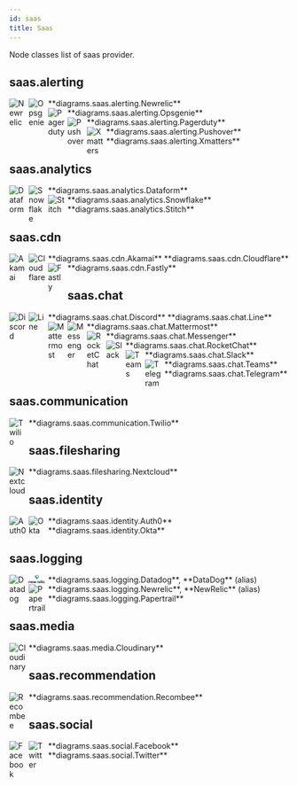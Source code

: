```yaml
---
id: saas
title: Saas
---
```


Node classes list of saas provider.

## saas.alerting


<img width="30" src="/img/resources/saas/alerting/newrelic.png" alt="Newrelic" style="float: left; padding-right: 5px;" >
**diagrams.saas.alerting.Newrelic**

<img width="30" src="/img/resources/saas/alerting/opsgenie.png" alt="Opsgenie" style="float: left; padding-right: 5px;" >
**diagrams.saas.alerting.Opsgenie**

<img width="30" src="/img/resources/saas/alerting/pagerduty.png" alt="Pagerduty" style="float: left; padding-right: 5px;" >
**diagrams.saas.alerting.Pagerduty**

<img width="30" src="/img/resources/saas/alerting/pushover.png" alt="Pushover" style="float: left; padding-right: 5px;" >
**diagrams.saas.alerting.Pushover**

<img width="30" src="/img/resources/saas/alerting/xmatters.png" alt="Xmatters" style="float: left; padding-right: 5px;" >
**diagrams.saas.alerting.Xmatters**

## saas.analytics


<img width="30" src="/img/resources/saas/analytics/dataform.png" alt="Dataform" style="float: left; padding-right: 5px;" >
**diagrams.saas.analytics.Dataform**

<img width="30" src="/img/resources/saas/analytics/snowflake.png" alt="Snowflake" style="float: left; padding-right: 5px;" >
**diagrams.saas.analytics.Snowflake**

<img width="30" src="/img/resources/saas/analytics/stitch.png" alt="Stitch" style="float: left; padding-right: 5px;" >
**diagrams.saas.analytics.Stitch**

## saas.cdn


<img width="30" src="/img/resources/saas/cdn/akamai.png" alt="Akamai" style="float: left; padding-right: 5px;" >
**diagrams.saas.cdn.Akamai**

<img width="30" src="/img/resources/saas/cdn/cloudflare.png" alt="Cloudflare" style="float: left; padding-right: 5px;" >
**diagrams.saas.cdn.Cloudflare**

<img width="30" src="/img/resources/saas/cdn/fastly.png" alt="Fastly" style="float: left; padding-right: 5px;" >
**diagrams.saas.cdn.Fastly**

## saas.chat


<img width="30" src="/img/resources/saas/chat/discord.png" alt="Discord" style="float: left; padding-right: 5px;" >
**diagrams.saas.chat.Discord**

<img width="30" src="/img/resources/saas/chat/line.png" alt="Line" style="float: left; padding-right: 5px;" >
**diagrams.saas.chat.Line**

<img width="30" src="/img/resources/saas/chat/mattermost.png" alt="Mattermost" style="float: left; padding-right: 5px;" >
**diagrams.saas.chat.Mattermost**

<img width="30" src="/img/resources/saas/chat/messenger.png" alt="Messenger" style="float: left; padding-right: 5px;" >
**diagrams.saas.chat.Messenger**

<img width="30" src="/img/resources/saas/chat/rocket-chat.png" alt="RocketChat" style="float: left; padding-right: 5px;" >
**diagrams.saas.chat.RocketChat**

<img width="30" src="/img/resources/saas/chat/slack.png" alt="Slack" style="float: left; padding-right: 5px;" >
**diagrams.saas.chat.Slack**

<img width="30" src="/img/resources/saas/chat/teams.png" alt="Teams" style="float: left; padding-right: 5px;" >
**diagrams.saas.chat.Teams**

<img width="30" src="/img/resources/saas/chat/telegram.png" alt="Telegram" style="float: left; padding-right: 5px;" >
**diagrams.saas.chat.Telegram**

## saas.communication


<img width="30" src="/img/resources/saas/communication/twilio.png" alt="Twilio" style="float: left; padding-right: 5px;" >
**diagrams.saas.communication.Twilio**

## saas.filesharing


<img width="30" src="/img/resources/saas/filesharing/nextcloud.png" alt="Nextcloud" style="float: left; padding-right: 5px;" >
**diagrams.saas.filesharing.Nextcloud**

## saas.identity


<img width="30" src="/img/resources/saas/identity/auth0.png" alt="Auth0" style="float: left; padding-right: 5px;" >
**diagrams.saas.identity.Auth0**

<img width="30" src="/img/resources/saas/identity/okta.png" alt="Okta" style="float: left; padding-right: 5px;" >
**diagrams.saas.identity.Okta**

## saas.logging


<img width="30" src="/img/resources/saas/logging/datadog.png" alt="Datadog" style="float: left; padding-right: 5px;" >
**diagrams.saas.logging.Datadog**, **DataDog** (alias)

<img width="30" src="/img/resources/saas/logging/newrelic.png" alt="Newrelic" style="float: left; padding-right: 5px;" >
**diagrams.saas.logging.Newrelic**, **NewRelic** (alias)

<img width="30" src="/img/resources/saas/logging/papertrail.png" alt="Papertrail" style="float: left; padding-right: 5px;" >
**diagrams.saas.logging.Papertrail**

## saas.media


<img width="30" src="/img/resources/saas/media/cloudinary.png" alt="Cloudinary" style="float: left; padding-right: 5px;" >
**diagrams.saas.media.Cloudinary**

## saas.recommendation


<img width="30" src="/img/resources/saas/recommendation/recombee.png" alt="Recombee" style="float: left; padding-right: 5px;" >
**diagrams.saas.recommendation.Recombee**

## saas.social


<img width="30" src="/img/resources/saas/social/facebook.png" alt="Facebook" style="float: left; padding-right: 5px;" >
**diagrams.saas.social.Facebook**

<img width="30" src="/img/resources/saas/social/twitter.png" alt="Twitter" style="float: left; padding-right: 5px;" >
**diagrams.saas.social.Twitter**

